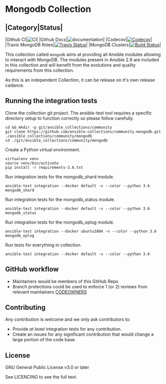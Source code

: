 # Mongodb Collection
|Category|Status|
-----------------
|Github CI|![CI](https://github.com/ansible-collections/community.mongodb/workflows/CI/badge.svg)|
|Github Docs|![documentation](https://github.com/ansible-collections/community.mongodb/workflows/documentation/badge.svg)|
|Codecov|[![Codecov](https://img.shields.io/codecov/c/github/ansible-collections/community.mongodb)](https://codecov.io/gh/ansible-collections/community.mongodb)|
|Travis MongoDB Roles|[![Travis Status](https://travis-ci.com/ansible-collections/community.mongodb.svg)](https://travis-ci.com/ansible-collections/community.mongodb)|
|MongoDB Clusters|[![Build Status](https://travis-ci.com/rhysmeister/AutomatingMongoDBWithAnsible.svg?token=EZq8qB3ASZpTwAxAkbiU&branch=master)](https://travis-ci.com/rhysmeister/AutomatingMongoDBWithAnsible)|

This collection called `mongodb` aims at providing all Ansible modules allowing to interact with MongoDB.
The modules present in Ansible 2.9 are included in this collection and will benefit from the evolutions and quality requirements from this collection.

As this is an independent Collection, it can be release on it's own release cadance.

## Running the integration tests

Clone the collection git project. The ansible-test tool requires a specific directory setup to function correctly so please follow carefully.

```
cd && mkdir -p git/ansible_collections/community
git clone https://github.com/ansible-collections/community.mongodb.git ./ansible_collections/community/mongodb
cd ./git/ansible_collections/community/mongodb
```

Create a Python virtual environment.

```
virtualenv venv
source venv/bin/activate
pip install -r requirements-3.6.txt
```

Run integration tests for the mongodb_shard module.

```
ansible-test integration --docker default -v --color --python 3.6 mongodb_shard
```

Run integration tests for the mongodb_status module.

```
ansible-test integration --docker default -v --color --python 3.6 mongodb_status
```

Run integration tests for the mongodb_oplog module.

```
ansible-test integration --docker ubuntu1804 -v --color --python 3.6 mongodb_oplog
```

Run tests for everything in collection.

```
ansible-test integration --docker default -v --color --python 3.6
```

## GitHub workflow

* Maintainers would be members of this GitHub Repo
* Branch protections could be used to enforce 1 (or 2) reviews from relevant maintainers [CODEOWNERS](.github/CODEOWNERS)

## Contributing

Any contribution is welcome and we only ask contributors to:
* Provide *at least* integration tests for any contribution.
* Create an issues for any significant contribution that would change a large portion of the code base.

## License

GNU General Public License v3.0 or later

See LICENCING to see the full text.
